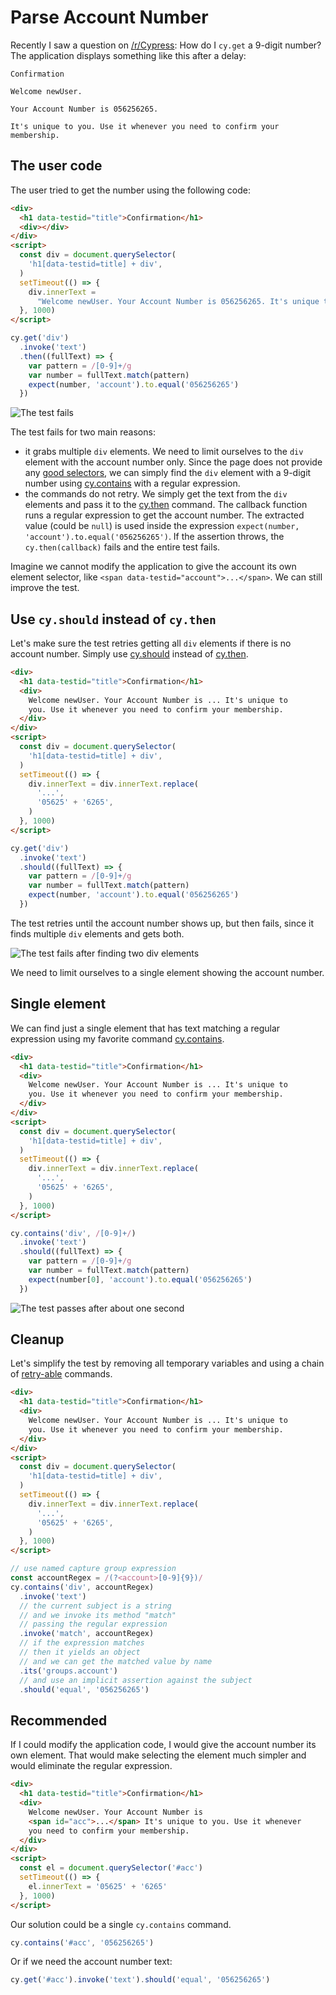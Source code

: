 # Parse Account Number

Recently I saw a question on [/r/Cypress](https://www.reddit.com/r/Cypress/): How do I `cy.get` a 9-digit number? The application displays something like this after a delay:

```
Confirmation

Welcome newUser.

Your Account Number is 056256265.

It's unique to you. Use it whenever you need to confirm your membership.
```

## The user code

The user tried to get the number using the following code:

<!-- fiddle.skip The user code -->

```html hide
<div>
  <h1 data-testid="title">Confirmation</h1>
  <div></div>
</div>
<script>
  const div = document.querySelector(
    'h1[data-testid=title] + div',
  )
  setTimeout(() => {
    div.innerText =
      "Welcome newUser. Your Account Number is 056256265. It's unique to you. Use it whenever you need to confirm your membership."
  }, 1000)
</script>
```

```js
cy.get('div')
  .invoke('text')
  .then((fullText) => {
    var pattern = /[0-9]+/g
    var number = fullText.match(pattern)
    expect(number, 'account').to.equal('056256265')
  })
```

<!-- fiddle-end -->

![The test fails](./pics/parse1.png)

The test fails for two main reasons:

- it grabs multiple `div` elements. We need to limit ourselves to the `div` element with the account number only. Since the page does not provide any [good selectors](../commands/querying.md), we can simply find the `div` element with a 9-digit number using [cy.contains](https://on.cypress.io/contains) with a regular expression.
- the commands do not retry. We simply get the text from the `div` elements and pass it to the [cy.then](https://on.cypress.io/then) command. The callback function runs a regular expression to get the account number. The extracted value (could be `null`) is used inside the expression `expect(number, 'account').to.equal('056256265')`. If the assertion throws, the `cy.then(callback)` fails and the entire test fails.

Imagine we cannot modify the application to give the account its own element selector, like `<span data-testid="account">...</span>`. We can still improve the test.

## Use `cy.should` instead of `cy.then`

Let's make sure the test retries getting all `div` elements if there is no account number. Simply use [cy.should](https://on.cypress.io/should) instead of [cy.then](https://on.cypress.io/then).

<!-- fiddle.skip Retry using cy.should -->

```html hide
<div>
  <h1 data-testid="title">Confirmation</h1>
  <div>
    Welcome newUser. Your Account Number is ... It's unique to
    you. Use it whenever you need to confirm your membership.
  </div>
</div>
<script>
  const div = document.querySelector(
    'h1[data-testid=title] + div',
  )
  setTimeout(() => {
    div.innerText = div.innerText.replace(
      '...',
      '05625' + '6265',
    )
  }, 1000)
</script>
```

```js
cy.get('div')
  .invoke('text')
  .should((fullText) => {
    var pattern = /[0-9]+/g
    var number = fullText.match(pattern)
    expect(number, 'account').to.equal('056256265')
  })
```

<!-- fiddle-end -->

The test retries until the account number shows up, but then fails, since it finds multiple `div` elements and gets both.

![The test fails after finding two div elements](./pics/parse2.png)

We need to limit ourselves to a single element showing the account number.

## Single element

We can find just a single element that has text matching a regular expression using my favorite command [cy.contains](https://on.cypress.io/contains).

<!-- fiddle Find a single element -->

```html hide
<div>
  <h1 data-testid="title">Confirmation</h1>
  <div>
    Welcome newUser. Your Account Number is ... It's unique to
    you. Use it whenever you need to confirm your membership.
  </div>
</div>
<script>
  const div = document.querySelector(
    'h1[data-testid=title] + div',
  )
  setTimeout(() => {
    div.innerText = div.innerText.replace(
      '...',
      '05625' + '6265',
    )
  }, 1000)
</script>
```

```js
cy.contains('div', /[0-9]+/)
  .invoke('text')
  .should((fullText) => {
    var pattern = /[0-9]+/g
    var number = fullText.match(pattern)
    expect(number[0], 'account').to.equal('056256265')
  })
```

<!-- fiddle-end -->

![The test passes after about one second](./pics/parse3.png)

## Cleanup

Let's simplify the test by removing all temporary variables and using a chain of [retry-able](./retry-ability.md) commands.

<!-- fiddle Fluent chain of retry-able commands -->

```html hide
<div>
  <h1 data-testid="title">Confirmation</h1>
  <div>
    Welcome newUser. Your Account Number is ... It's unique to
    you. Use it whenever you need to confirm your membership.
  </div>
</div>
<script>
  const div = document.querySelector(
    'h1[data-testid=title] + div',
  )
  setTimeout(() => {
    div.innerText = div.innerText.replace(
      '...',
      '05625' + '6265',
    )
  }, 1000)
</script>
```

```js
// use named capture group expression
const accountRegex = /(?<account>[0-9]{9})/
cy.contains('div', accountRegex)
  .invoke('text')
  // the current subject is a string
  // and we invoke its method "match"
  // passing the regular expression
  .invoke('match', accountRegex)
  // if the expression matches
  // then it yields an object
  // and we can get the matched value by name
  .its('groups.account')
  // and use an implicit assertion against the subject
  .should('equal', '056256265')
```

<!-- fiddle-end -->

## Recommended

If I could modify the application code, I would give the account number its own element. That would make selecting the element much simpler and would eliminate the regular expression.

<!-- fiddle Recommended markup -->

```html hide
<div>
  <h1 data-testid="title">Confirmation</h1>
  <div>
    Welcome newUser. Your Account Number is
    <span id="acc">...</span> It's unique to you. Use it whenever
    you need to confirm your membership.
  </div>
</div>
<script>
  const el = document.querySelector('#acc')
  setTimeout(() => {
    el.innerText = '05625' + '6265'
  }, 1000)
</script>
```

Our solution could be a single `cy.contains` command.

```js
cy.contains('#acc', '056256265')
```

Or if we need the account number text:

```js
cy.get('#acc').invoke('text').should('equal', '056256265')
```

<!-- fiddle-end -->
